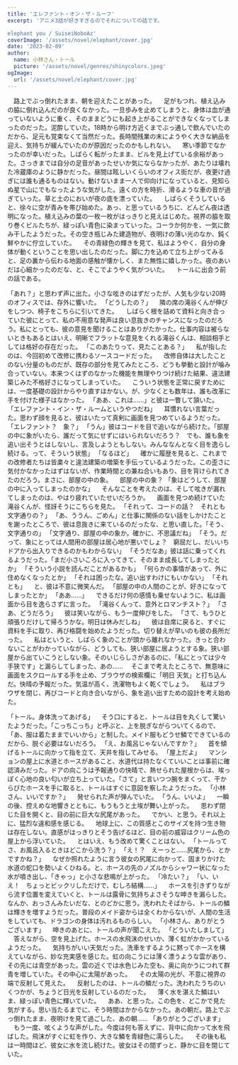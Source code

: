 ```yaml
---
title: 'エレファント・オン・ザ・ルーフ'
excerpt: 'アニメ3話が好きすぎるのでそれについての話です。

elephant you / SuiseiNoboAz'
coverImage: '/assets/novel/elephant/cover.jpg'
date: '2023-02-09'
author:
  name: 小林さん・トール
  picture: '/assets/novel/genres/shinycolors.jpeg'
ogImage:
  url: '/assets/novel/elephant/cover.jpg'
---
```

　路上でぶっ倒れたまま、朝を迎えたことがあった。
　足がもつれ、植え込みの脇に倒れ込んだのが良くなかった。一旦歩みを止めてしまうと、身体は血が通っていないように重く、そのままどうにも起き上がることができなくなってしまったのだった。泥酔していた。18時から明け方近くまでぶっ通しで飲んでいたのだから、足元も覚束なくて当然だった。長時間残業の末にようやく大きな納品を迎え、気持ちが緩んでいたのが原因だったのかもしれない。
　寒い季節でなかったのが幸いだった。しばらく転がったまま、ビルを見上げている余裕があった。さっきまでは自分の足音があったせいか気にならなかったが、あたりは壊れた冷蔵庫のように静かだった。昼間は眩しいくらいのオフィス街だが、夜更け過ぎには誰も通るものはない。動けないまま一人で仰向けになっていると、見知らぬ星で山にでもなったような気がした。遠くの方を時折、滑るような車の音が過ぎていった。草と土のにおいが夜の底を漂っていた。
　しばらくそうしていると、徐々に空が青みを帯び始めた。あっ、と思っているうちに、どんどん夜は透明になった。植え込みの葉の一枚一枚がはっきりと見えはじめた。視界の脇を取り巻くビルたちが、緑っぽい青色に染まっていった。コーラか何かを、一気に飲み干したようだった。その空き瓶じみた建造物が、夜明けの薄い光のなか、鈍く鮮やかに佇立していた。
　その青緑色の輝きを見て、私はようやく、自分の身体が動くということを思い出したのだった。脚に力を込めて立ち上がってみると、足の裏から伝わる地面の感触が懐かしく、また無性に嬉しかった。夜のあいだは心細かったのだな、と、そこでようやく気がついた。
　トールに出会う前の話である。


「あれ？」と思わず声に出た。小さな呟きのはずだったが、人気も少ない20時のオフィスでは、存外に響いた。
「どうしたの？」
　隣の席の滝谷くんが伸びをしつつ、椅子をこちらに引いてきた。
　しばらく根を詰めて資料と向き合っていた彼にとって、私の不用意な発声は良い息抜きのチャンスになったのだろう。私にとっても、彼の意見を聞けることはありがたかった。仕事内容は被らないときもあるとはいえ、明晰でフラットな意見をくれる滝谷くんは、相談相手としては格好の存在だった。
「このあたりって、見たことある？」
　私が指したのは、今回初めて改修に携わるソースコードだった。
　改修自体は大したことのない分量のものだが、既存の部分を見てみたところ、どうも挙動と設計が噛み合っていない。本来つくはずのなかった機能を無理やりつけ続けた結果、違法建築じみた不格好さになってしまっていた。
　こういう状態を正常に戻すためには、一度基礎の設計からやり直すほかない。が、少なくとも数年は、誰も改革に手を付けた様子はなかった。
「ああ、これは……」と彼は一瞥して頷いた。
「エレファント・イン・ザ・ルームというやつだね」
　耳慣れない言葉だった。思わず顔を見ると、彼はいたって真剣に画面を見つめているようだった。
「エレファント？　象？」
「うん」彼はコードを目で追いながら続けた。「部屋の中に象がいたら、誰だって気にせずにはいられないだろう？　でも、誰も象を追い出そうとはしないし、言及しようともしない。みんななんとなく目を逸らし続ける。って、そういう状態」
「なるほど」
　確かに履歴を見ると、これまでの改修者たちは皆粛々と違法建築の増築を手伝っているようだった。この歪さに気付かなかったはずはないが、作業時間との兼ね合いもあり、目を背けられてきたのだろう。まさに、部屋の中の象。
　部屋の中の象？
「象はどうして、部屋の中に入ってしまったのかな」
　そんなことを考えたのは、そして呟きが漏れてしまったのは、やはり疲れていたせいだろうか。
　画面を見つめ続けていた滝谷くんが、怪訝そうにこちらを見た。
「それって、コードの話？　それとも文字通りの？」
「あ、ううん、ごめん」と仕事に関係のない話をしかけたことを謝ったところで、彼は息抜きに来ているのだったな、と思い直した。「そう、文字通りの」
「文字通り、部屋の中の象か。確かに、不思議だね」
「そう。だって、象にとっては人間用の部屋は居心地が悪いでしょ？　窮屈だし、だいいちドアから出入りできるのかもわからない」
「そうだなあ」彼は話に乗ってくれるようだった。「まだ小さいころに入ってきて、そのまま成長してしまったとか」
「そういう小説を読んだことがあるかも」
「何らかの事情があって、外に住めなくなったとか」
「それは困ったな。追い出すわけにもいかない」
「それとも」
　と、彼は不意に微笑んだ。
「部屋の中の人間のことが、好きになってしまったとか」
「ああ……」
　できるだけ何の感情も乗せないように、私は画面から目を逸らさずに言った。
「滝谷くんって、意外とロマンチスト？」
「さあ、どうだろう」
　彼は笑いながら、もう一度伸びをした。
「さて、もうひと頑張りだけして帰ろうかな。明日は休みだしね」
　彼は自席に戻ると、すぐに資料を手に取り、再び格闘を始めたようだった。切り替えが早いのも彼の長所だった。
　私はというと、しばらく象のことが頭から離れなかった。きっと合わないことがわかっていながら、どうしても、狭い部屋に居ようとする象。狭い部屋から出ていこうとしない象。そのいじらしさがあるのに、「私にとっては少々手狭です」と漏らしてしまった、あの……
　そこまで考えたところで、無意味に画面をスクロールする手を止め、ブラウザの検索欄に「明日 天気」と打ち込んだ。快晴の予報だった。気温が高く、洗濯物もよく乾くでしょう。
　私はブラウザを閉じ、再びコードと向き合いながら、象を追い出すための設計を考え始めた。

「トール。身体洗ってあげる」
　そう口にすると、トールは目を丸くして驚いたようだった。「こっちこっち」と呼ぶと、上を脱ぎながらついてくるので、「あ、服は着たままでいいから」と制した。メイド服もどうせ鱗でできているのだから、脱ぐ必要はないだろう。
「え、お風呂じゃないんですか？」
　首を傾げるトールに向かって指を立て、天井を指してみせる。
「屋上だよ」
　マンションの屋上に水道とホースがあること、水道代は持たなくていいことは事前に確認済みだった。ドアの向こうは予報通りの快晴で、熱せられた屋根からは、埃っぽく心地の良い匂いが立ち上っていた。「さて」と言いつつ腕をまくって、干からびたホースを手に取ると、トールはすぐに意図を察したようだった。
「小林さん、いいですか？」
　発せられた声が弾んでいた。
「うん、いいよ」
　一瞬の後、控えめな地響きとともに、もうもうと土埃が舞い上がった。
　思わず閉じた目を開くと、目の前に巨大な尻尾があった。
　でかい、と思う。それ以上に、猛烈な違和感を感じる。
　地球上に、この質感とこのサイズを持つ生き物は存在しない。直感がはっきりとそう告げるほど、目の前の威容はクリーム色の屋上から浮いていた。
　とはいえ、もう改めて驚くことはない。
「トールってさ、お風呂入るときはどこから洗う？」
「え！？　えーっと……尻尾から、とかですかね？」
　なぜか照れたように言う彼女の尻尾に向かって、固まりかけた水道の蛇口を勢いよくひねる。と、ホースの先のノズルからシャワー状になった水が噴き出し、「きゃっ」と小さな悲鳴が上がった。
「冷たい？」
「い、いえ！　ちょっとビックリしただけで、むしろ結構……」
　ホースを引きずりながら流す位置を変えていくと、トールは露骨に気持ちよさそうな呻きを漏らした。なんか、おっさんみたいだな、とのどかに思う。洗われたそばから、トールの鱗は輝きを増すようだった。普段のメイド姿からは全くわからないが、人間の生活をしていても、ドラゴンの身体は汚れるものらしい。
「小林さん、ありがとうございます」
　呻きのあとに、トールの声が聞こえた。
「どういたしまして」
　答えながら、空を見上げた。ホースの水飛沫のせいか、薄く虹がかかっているようだった。
　気持ちがいい天気だった。洗車をするように黙ってホースを構えていながら、妙な充実感を感じた。虹の向こうには薄く漂うような雲があり、その先には青空があった。雲の近くでは水色じみた空も、奥に向かうにつれて群青を増していた。その中心に太陽があった。
　その太陽の光が、不意に視界の端で反射して見えた。
　反射したのは、トールの鱗だった。洗われたうちのいくつかが、ちょうど日光を反射しているのだった。
　薄く水を湛えた鱗はいま、緑っぽい青色に輝いていた。
　ああ、と思った。この色を、どこかで見た気がする。思い当たるまでに、そう時間はかからなかった。あの朝だ。路上でぶっ倒れたまま、夜明けを見て過ごした、あの朝……
「ありがとうございます」
　もう一度、呟くような声がした。今度は何も答えずに、背中に向かって水を飛ばした。飛沫がすぐに虹を作り、大きな鱗を青緑色に濡らした。
　その後も私は一時間ほど、彼女に水を流し続けた。彼女はその間ずっと、静かに目を閉じていた。
